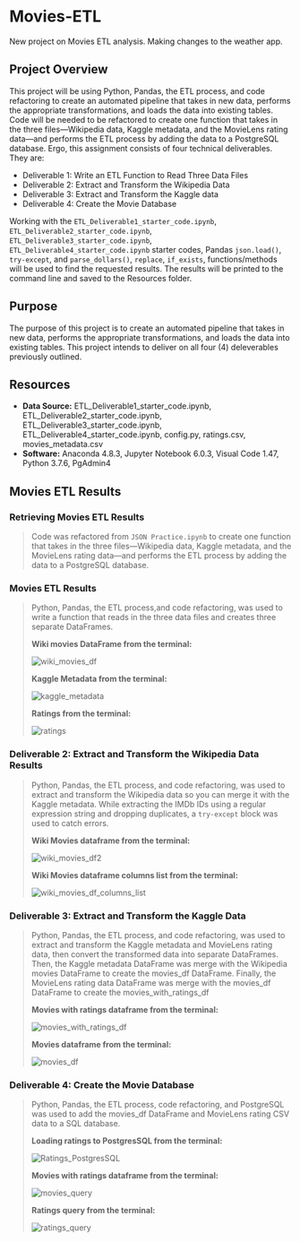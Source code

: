 # Movies-ETL
New project on Movies ETL analysis. Making changes to the weather app.

## Project Overview
This project will be using Python, Pandas, the ETL process, and code refactoring to create an automated pipeline that takes in new data, performs the appropriate transformations, and loads the data into existing tables. Code will be needed to be refactored to create one function that takes in the three files—Wikipedia data, Kaggle metadata, and the MovieLens rating data—and performs the ETL process by adding the data to a PostgreSQL database. Ergo, this assignment consists of four technical deliverables. They are:

- Deliverable 1: Write an ETL Function to Read Three Data Files
- Deliverable 2: Extract and Transform the Wikipedia Data
- Deliverable 3: Extract and Transform the Kaggle data
- Deliverable 4: Create the Movie Database

Working with the `ETL_Deliverable1_starter_code.ipynb`, `ETL_Deliverable2_starter_code.ipynb`, `ETL_Deliverable3_starter_code.ipynb`, `ETL_Deliverable4_starter_code.ipynb`  starter codes, Pandas `json.load()`, `try-except`, and `parse_dollars()`, `replace`, `if_exists`, functions/methods will be used to find the requested results. The results will be printed to the command line and saved to the Resources folder.

## Purpose
The purpose of this project is to create an automated pipeline that takes in new data, performs the appropriate transformations, and loads the data into existing tables. This project intends to deliver on all four (4) deleverables previously outlined.

## Resources
- **Data Source:** ETL_Deliverable1_starter_code.ipynb, ETL_Deliverable2_starter_code.ipynb, ETL_Deliverable3_starter_code.ipynb, ETL_Deliverable4_starter_code.ipynb, config.py, ratings.csv, movies_metadata.csv
- **Software:** Anaconda 4.8.3, Jupyter Notebook 6.0.3, Visual Code 1.47, Python 3.7.6, PgAdmin4

## Movies ETL Results
>
>
### **Retrieving Movies ETL Results**
>Code was refactored from `JSON Practice.ipynb` to create one function that takes in the three files—Wikipedia data, Kaggle metadata, and the MovieLens rating data—and performs the ETL process by adding the data to a PostgreSQL database.
>
>
### **Movies ETL Results**
>Python, Pandas, the ETL process,and code refactoring, was used to write a function that reads in the three data files and creates three separate DataFrames.
>
>**Wiki movies DataFrame from the terminal:**
>
>![wiki_movies_df](./Resources/wiki_movies_df.png)
>
>
>**Kaggle Metadata from the terminal:**
>
>![kaggle_metadata](./Resources/kaggle_metadata.png)
>
>
>**Ratings from the terminal:**
>
>![ratings](./Resources/ratings.png)
>
>
### **Deliverable 2: Extract and Transform the Wikipedia Data Results**
>Python, Pandas, the ETL process, and code refactoring, was used to extract and transform the Wikipedia data so you can merge it with the Kaggle metadata. While extracting the IMDb IDs using a regular expression string and dropping duplicates, a `try-except` block was used to catch errors.
>
>
>**Wiki Movies dataframe from the terminal:**
>
>![wiki_movies_df2](./Resources/wiki_movies_df2.png)
>
>**Wiki Movies dataframe columns list from the terminal:**
>
>![wiki_movies_df_columns_list](./Resources/wiki_movies_df_columns_list.png)
>
>
### **Deliverable 3: Extract and Transform the Kaggle Data**
>Python, Pandas, the ETL process, and code refactoring, was used to extract and transform the Kaggle metadata and MovieLens rating data, then convert the transformed data into separate DataFrames. Then, the Kaggle metadata DataFrame was merge  with the Wikipedia movies DataFrame to create the movies_df DataFrame. Finally, the MovieLens rating data DataFrame was  merge with the movies_df DataFrame to create the movies_with_ratings_df
>
>
>**Movies with ratings dataframe from the terminal:**
>
>![movies_with_ratings_df](./Resources/movies_with_ratings_df.png)
>
>**Movies dataframe from the terminal:**
>
>![movies_df](./Resources/movies_df.png)
>
>
### **Deliverable 4: Create the Movie Database**
>Python, Pandas, the ETL process, code refactoring, and PostgreSQL was used to add the movies_df DataFrame and MovieLens rating CSV data to a SQL database.
>
>
>**Loading ratings to PostgresSQL from the terminal:**
>
>![Ratings_PostgresSQL](./Resources/Ratings_PostgresSQL.png)
>
>
>**Movies with ratings dataframe from the terminal:**
>
>![movies_query](./Resources/movies_query.png)
>
>**Ratings query from the terminal:**
>
>![ratings_query](./Resources/ratings_query.png)
>
>
